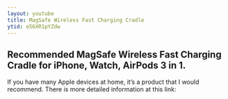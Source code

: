 ```yaml
---
layout: youtube
title: MagSafe Wireless Fast Charging Cradle
ytid: o56XR1pYZdw
---
```


## Recommended MagSafe Wireless Fast Charging Cradle for iPhone, Watch, AirPods 3 in 1.
If you have many Apple devices at home, it’s a product that I would recommend.
There is more detailed information at this link: 
